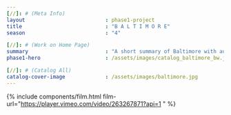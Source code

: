 ```yaml
---
[//]: # (Meta Info)
layout                          : phase1-project
title 					        : "B A L T I M O R E"
season				            : "4"

[//]: # (Work on Home Page)
summary                         : "A short summary of Baltimore with audio from the 1974 film, Willie Dynamite, talking about pimp culture and exploitation of women"
phase1-hero                     : /assets/images/catalog_baltimore_bw.jpg

[//]: # (Catalog All)
catalog-cover-image				: /assets/images/baltimore.jpg
---
```

{% include components/film.html film-url="https://player.vimeo.com/video/263267871?api=1 " %}
